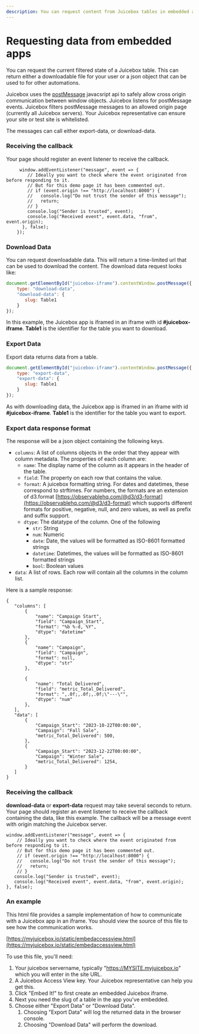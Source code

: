 ```yaml
---
description: You can request content from Juicebox tables in embedded apps
---
```


# Requesting data from embedded apps

You can request the current filtered state of a Juicebox table. This can return either a downloadable file for your user or a json object that can be used to for other automations.&#x20;

Juicebox uses the [postMessage](https://developer.mozilla.org/en-US/docs/Web/API/Window/postMessage) javacsript api to safely allow cross origin communication between window objects. Juicebox listens for postMessage events. Juicebox filters postMessage messages to an allowed origin page (currently all Juicebox servers). Your Juicebox representative can ensure your site or test site is whitelisted.

The messages can call either export-data, or download-data.

### Receiving the callback

Your page should register an event listener to receive the callback.

```
     window.addEventListener("message", event => {
        // Ideally you want to check where the event originated from before responding to it.
        // But for this demo page it has been commented out.
        // if (event.origin !== "http://localhost:8000") {
        //   console.log("Do not trust the sender of this message");
        //   return;
        // }
        console.log("Sender is trusted", event);
        console.log("Received event", event.data, "from", event.origin);
      }, false);
    });
```

### Download Data

You can request downloadable data. This will return a time-limited url that can be used to download the content. The download data request looks like:

```javascript
document.getElementById("juicebox-iframe").contentWindow.postMessage({
    type: "download-data",
    "download-data": {
       slug: Table1
    }
});
```

In this example, the Juicebox app is iframed in an iframe with id **#juicebox-iframe**. **Table1** is the identifier for the table you want to download.

### Export Data

Export data returns data from a table.&#x20;

```javascript
document.getElementById("juicebox-iframe").contentWindow.postMessage({
    type: "export-data",
    "export-data": {
       slug: Table1
    }
});
```

As with downloading data, the Juicebox app is iframed in an iframe with id **#juicebox-iframe**. **Table1** is the identifier for the table you want to export.

### Export data response format

The response will be a json object containing the following keys.

* `columns`: A list of columns objects in the order that they appear with column metadata. The properties of each column are:
  * `name`: The display name of the column as it appears in the header of the table.
  * `field`: The property on each row that contains the value.
  * `format`: A juicebox formatting string. For dates and datetimes, these correspond to strftimes. For numbers, the formats are an extension of d3.format [https://observablehq.com/@d3/d3-format](https://observablehq.com/@d3/d3-format) which supports different formats for positive, negative, null, and zero values, as well as prefix and suffix support.
  * `dtype`: The datatype of the column. One of the following
    * `str`: String
    * `num`: Numeric
    * `date`: Date, the values will be formatted as ISO-8601 formatted strings
    * `datetime`: Datetimes, the values will be formatted as ISO-8601 formatted strings
    * `bool`: Boolean values
* `data`: A list of rows. Each row will contain all the columns in the column list.

Here is a sample response:

```
{
   "columns": [
       {
           "name": "Campaign Start",
           "field": "Campaign_Start",
           "format": "%b %-d, %Y",
           "dtype": "datetime"
       },
       {
           "name": "Campaign",
           "field": "Campaign",
           "format": null,
           "dtype": "str"
       },
 
       {
           "name": "Total Delivered",
           "field": "metric_Total_Delivered",
           "format": ",.0f;,.0f;,.0f;\"---\"",
           "dtype": "num"
       },
   ],
   "data": [
       {
           "Campaign_Start": "2023-10-22T00:00:00",
           "Campaign": "Fall Sale",
           "metric_Total_Delivered": 500,
       },
       {
           "Campaign_Start": "2023-12-22T00:00:00",
           "Campaign": "Winter Sale",
           "metric_Total_Delivered": 1254,
       }
   ]
}
```

### Receiving the callback

**download-data** or **export-data** request may take several seconds to return. Your page should register an event listener to receive the callback containing the data, like this example. The callback will be a message event with origin matching the Juicebox server.

```
window.addEventListener("message", event => {
    // Ideally you want to check where the event originated from before responding to it.
    // But for this demo page it has been commented out.
    // if (event.origin !== "http://localhost:8000") {
    //   console.log("Do not trust the sender of this message");
    //   return;
    // }
   console.log("Sender is trusted", event);
   console.log("Received event", event.data, "from", event.origin);
}, false);

```

### An example

This html file provides a sample implementation of how to communicate with a Juicebox app in an iframe. You should view the source of this file to see how the communication works.

[https://myjuicebox.io/static/embedaccessview.html](https://myjuicebox.io/static/embedaccessview.html)

To use this file, you'll need:

1. Your juicebox servername, typically "https://MYSITE.myjuicebox.io" which you will enter in the site URL.
2. A Juicebox Access View key. Your Juicebox representative can help you get this.
3. Click "Embed It!" to first create an embedded Juicebox iframe.
4. Next you need the slug of a table in the app you've embedded.
5. Choose either "Export Data" or "Download Data".&#x20;
   1. Choosing "Export Data" will log the returned data in the browser console.
   2. Choosing "Download Data" will perform the download.
